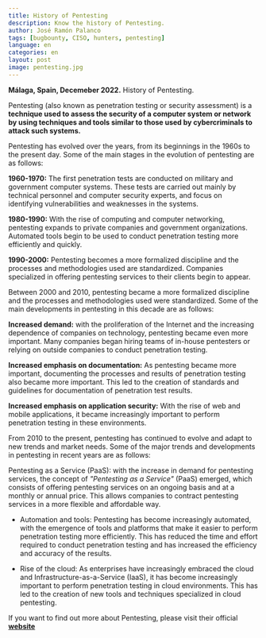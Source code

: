 ```yaml
---
title: History of Pentesting
description: Know the history of Pentesting.
author: José Ramón Palanco
tags: [bugbounty, CISO, hunters, pentesting]
language: en
categories: en
layout: post
image: pentesting.jpg
---
```


**Málaga, Spain, Decemeber 2022.** History of Pentesting.

Pentesting (also known as penetration testing or security assessment) is a **technique used to assess the security of a computer system or network by using techniques and tools similar to those used by cybercriminals to attack such systems.**

Pentesting has evolved over the years, from its beginnings in the 1960s to the present day. Some of the main stages in the evolution of pentesting are as follows:

**1960-1970:** The first penetration tests are conducted on military and government computer systems. These tests are carried out mainly by technical personnel and computer security experts, and focus on identifying vulnerabilities and weaknesses in the systems.

**1980-1990:** With the rise of computing and computer networking, pentesting expands to private companies and government organizations. Automated tools begin to be used to conduct penetration testing more efficiently and quickly.

**1990-2000:** Pentesting becomes a more formalized discipline and the processes and methodologies used are standardized. Companies specialized in offering pentesting services to their clients begin to appear.

Between 2000 and 2010, pentesting became a more formalized discipline and the processes and methodologies used were standardized. Some of the main developments in pentesting in this decade are as follows:

**Increased demand:** with the proliferation of the Internet and the increasing dependence of companies on technology, pentesting became even more important. Many companies began hiring teams of in-house pentesters or relying on outside companies to conduct penetration testing.

**Increased emphasis on documentation:** As pentesting became more important, documenting the processes and results of penetration testing also became more important. This led to the creation of standards and guidelines for documentation of penetration test results.

**Increased emphasis on application security:** With the rise of web and mobile applications, it became increasingly important to perform penetration testing in these environments.

From 2010 to the present, pentesting has continued to evolve and adapt to new trends and market needs. Some of the major trends and developments in pentesting in recent years are as follows:

Pentesting as a Service (PaaS): with the increase in demand for pentesting services, the concept of _"Pentesting as a Service"_ (PaaS) emerged, which consists of offering pentesting services on an ongoing basis and at a monthly or annual price. This allows companies to contract pentesting services in a more flexible and affordable way.

- Automation and tools: Pentesting has become increasingly automated, with the emergence of tools and platforms that make it easier to perform penetration testing more efficiently. This has reduced the time and effort required to conduct penetration testing and has increased the efficiency and accuracy of the results.

- Rise of the cloud: As enterprises have increasingly embraced the cloud and Infrastructure-as-a-Service (IaaS), it has become increasingly important to perform penetration testing in cloud environments. This has led to the creation of new tools and techniques specialized in cloud pentesting.

If you want to find out more about Pentesting, please visit their official **[website](https://www.tarlogic.com/penetration-testing-services/)**

